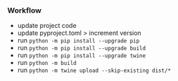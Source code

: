 ### Workflow

- update project code
- update pyproject.toml > increment version
- run ```python -m pip install --upgrade pip```
- run ```python -m pip install --upgrade build```
- run ```python -m pip install --upgrade twine```
- run ```python -m build```
- run ```python -m twine upload --skip-existing dist/*```
